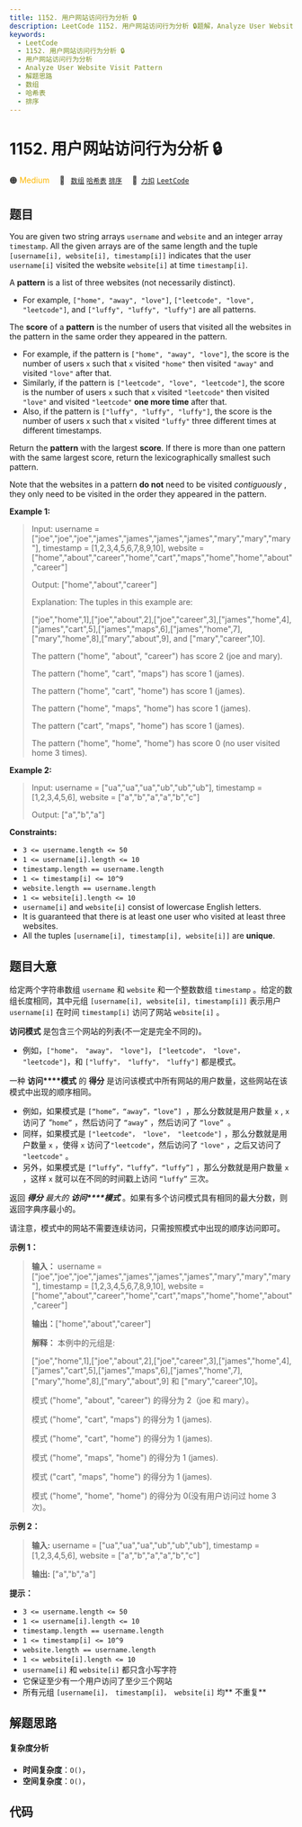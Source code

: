 ```yaml
---
title: 1152. 用户网站访问行为分析 🔒
description: LeetCode 1152. 用户网站访问行为分析 🔒题解，Analyze User Website Visit Pattern，包含解题思路、复杂度分析以及完整的 JavaScript 代码实现。
keywords:
  - LeetCode
  - 1152. 用户网站访问行为分析 🔒
  - 用户网站访问行为分析
  - Analyze User Website Visit Pattern
  - 解题思路
  - 数组
  - 哈希表
  - 排序
---
```


# 1152. 用户网站访问行为分析 🔒

🟠 <font color=#ffb800>Medium</font>&emsp; 🔖&ensp; [`数组`](/tag/array.md) [`哈希表`](/tag/hash-table.md) [`排序`](/tag/sorting.md)&emsp; 🔗&ensp;[`力扣`](https://leetcode.cn/problems/analyze-user-website-visit-pattern) [`LeetCode`](https://leetcode.com/problems/analyze-user-website-visit-pattern)

## 题目

You are given two string arrays `username` and `website` and an integer array
`timestamp`. All the given arrays are of the same length and the tuple
`[username[i], website[i], timestamp[i]]` indicates that the user
`username[i]` visited the website `website[i]` at time `timestamp[i]`.

A **pattern** is a list of three websites (not necessarily distinct).

  * For example, `["home", "away", "love"]`, `["leetcode", "love", "leetcode"]`, and `["luffy", "luffy", "luffy"]` are all patterns.

The **score** of a **pattern** is the number of users that visited all the
websites in the pattern in the same order they appeared in the pattern.

  * For example, if the pattern is `["home", "away", "love"]`, the score is the number of users `x` such that `x` visited `"home"` then visited `"away"` and visited `"love"` after that.
  * Similarly, if the pattern is `["leetcode", "love", "leetcode"]`, the score is the number of users `x` such that `x` visited `"leetcode"` then visited `"love"` and visited `"leetcode"` **one more time** after that.
  * Also, if the pattern is `["luffy", "luffy", "luffy"]`, the score is the number of users `x` such that `x` visited `"luffy"` three different times at different timestamps.

Return the **pattern** with the largest **score**. If there is more than one
pattern with the same largest score, return the lexicographically smallest
such pattern.

Note that the websites in a pattern **do not** need to be visited
_contiguously_ , they only need to be visited in the order they appeared in
the pattern.



**Example 1:**

> Input: username = ["joe","joe","joe","james","james","james","james","mary","mary","mary"], timestamp = [1,2,3,4,5,6,7,8,9,10], website = ["home","about","career","home","cart","maps","home","home","about","career"]
> 
> Output: ["home","about","career"]
> 
> Explanation: The tuples in this example are:
> 
> ["joe","home",1],["joe","about",2],["joe","career",3],["james","home",4],["james","cart",5],["james","maps",6],["james","home",7],["mary","home",8],["mary","about",9], and ["mary","career",10].
> 
> The pattern ("home", "about", "career") has score 2 (joe and mary).
> 
> The pattern ("home", "cart", "maps") has score 1 (james).
> 
> The pattern ("home", "cart", "home") has score 1 (james).
> 
> The pattern ("home", "maps", "home") has score 1 (james).
> 
> The pattern ("cart", "maps", "home") has score 1 (james).
> 
> The pattern ("home", "home", "home") has score 0 (no user visited home 3 times).

**Example 2:**

> Input: username = ["ua","ua","ua","ub","ub","ub"], timestamp = [1,2,3,4,5,6], website = ["a","b","a","a","b","c"]
> 
> Output: ["a","b","a"]

**Constraints:**

  * `3 <= username.length <= 50`
  * `1 <= username[i].length <= 10`
  * `timestamp.length == username.length`
  * `1 <= timestamp[i] <= 10^9`
  * `website.length == username.length`
  * `1 <= website[i].length <= 10`
  * `username[i]` and `website[i]` consist of lowercase English letters.
  * It is guaranteed that there is at least one user who visited at least three websites.
  * All the tuples `[username[i], timestamp[i], website[i]]` are **unique**.


## 题目大意

给定两个字符串数组 `username` 和 `website` 和一个整数数组 `timestamp` 。给定的数组长度相同，其中元组
`[username[i], website[i], timestamp[i]]` 表示用户 `username[i]` 在时间
`timestamp[i]` 访问了网站 `website[i]` 。

**访问模式** 是包含三个网站的列表(不一定是完全不同的)。

  * 例如，`["home"， "away"， "love"]`， `["leetcode"， "love"， "leetcode"]`，和 `["luffy"， "luffy"， "luffy"]` 都是模式。

一种 **访问****模式** 的 **得分** 是访问该模式中所有网站的用户数量，这些网站在该模式中出现的顺序相同。

  * 例如，如果模式是 `[“home”，“away”，“love”] `，那么分数就是用户数量 `x` , `x` 访问了 “`home”` ，然后访问了 `“away”` ，然后访问了 `“love” `。
  * 同样，如果模式是 `["leetcode"， "love"， "leetcode"]` ，那么分数就是用户数量 `x` ，使得 `x` 访问了`"leetcode"`，然后访问了 `"love"` ，之后又访问了 `"leetcode"` 。
  * 另外，如果模式是 `[“luffy”，“luffy”，“luffy”]` ，那么分数就是用户数量 `x` ，这样 `x` 就可以在不同的时间戳上访问 `“luffy”` 三次。

返回 _**得分** 最大的 **访问****模式**_ 。如果有多个访问模式具有相同的最大分数，则返回字典序最小的。

请注意，模式中的网站不需要连续访问，只需按照模式中出现的顺序访问即可。



**示例 1：**

> 
> 
> 
> 
> 
> **输入：** username = ["joe","joe","joe","james","james","james","james","mary","mary","mary"], timestamp = [1,2,3,4,5,6,7,8,9,10], website = ["home","about","career","home","cart","maps","home","home","about","career"]
> 
> **输出：**["home","about","career"]
> 
> **解释：** 本例中的元组是:
> 
> ["joe","home",1],["joe","about",2],["joe","career",3],["james","home",4],["james","cart",5],["james","maps",6],["james","home",7],["mary","home",8],["mary","about",9] 和 ["mary","career",10]。
> 
> 模式 ("home", "about", "career") 的得分为 2（joe 和 mary）。
> 
> 模式 ("home", "cart", "maps") 的得分为 1 (james).
> 
> 模式 ("home", "cart", "home") 的得分为 1 (james).
> 
> 模式 ("home", "maps", "home") 的得分为 1 (james).
> 
> 模式 ("cart", "maps", "home") 的得分为 1 (james).
> 
> 模式 ("home", "home", "home") 的得分为 0(没有用户访问过 home 3次)。

**示例 2：**

> 
> 
> 
> 
> 
> **输入:** username = ["ua","ua","ua","ub","ub","ub"], timestamp = [1,2,3,4,5,6], website = ["a","b","a","a","b","c"]
> 
> **输出:** ["a","b","a"]
> 
> 



**提示：**

  * `3 <= username.length <= 50`
  * `1 <= username[i].length <= 10`
  * `timestamp.length == username.length`
  * `1 <= timestamp[i] <= 10^9`
  * `website.length == username.length`
  * `1 <= website[i].length <= 10`
  * `username[i]` 和 `website[i]` 都只含小写字符
  * 它保证至少有一个用户访问了至少三个网站
  * 所有元组 `[username[i]， timestamp[i]， website[i]` 均**  不重复**


## 解题思路

#### 复杂度分析

- **时间复杂度**：`O()`，
- **空间复杂度**：`O()`，

## 代码

```javascript

```